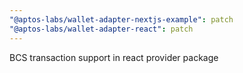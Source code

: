 ```yaml
---
"@aptos-labs/wallet-adapter-nextjs-example": patch
"@aptos-labs/wallet-adapter-react": patch
---
```


BCS transaction support in react provider package
